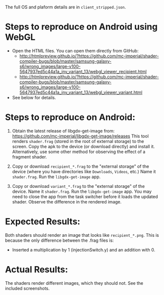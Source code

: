 The full OS and plaform details are in `client_stripped.json`.

# Steps to reproduce on Android using WebGL

* Open the HTML files. You can open them directly from GitHub:
    * http://htmlpreview.github.io/?https://github.com/mc-imperial/shader-compiler-bugs/blob/master/samsung-galaxy-s6/wrong_images/large-v100-5647937ed5c44a1a_inv_variant_13/webgl_viewer_recipient.html
    * http://htmlpreview.github.io/?https://github.com/mc-imperial/shader-compiler-bugs/blob/master/samsung-galaxy-s6/wrong_images/large-v100-5647937ed5c44a1a_inv_variant_13/webgl_viewer_variant.html
* See below for details.

# Steps to reproduce on Android: 

1. Obtain the latest release of libgdx-get-image from:
   https://github.com/mc-imperial/libgdx-get-image/releases
   This tool renders `shader.frag` (stored in the root of external storage)
   to the screen. Copy the apk to the device (or download directly) and install it. 
   Alternatively, use some other method for observing the effect of a fragment shader.

2. Copy or download `recipient_*.frag` to the "external storage" of the device
   (where you have directories like `Downloads`, `Videos`, etc.)
   Name it `shader.frag`.
   Run the `libgdx-get-image` app.

3. Copy or download `variant_*.frag` to the "external storage" of the device.
   Name it `shader.frag`.
   Run the `libgdx-get-image` app.
   You may need to close the app from the task switcher before it loads
   the updated shader.
   Observe the difference in the rendered image.

# Expected Results:
Both shaders should render an image that looks like `recipient_*.png`. 
This is because the only difference between the .frag files is:

* Inserted a multiplication by 1 (injectionSwitch.y) and an addition with 0. 

# Actual Results:
The shaders render different images, which they should not.
See the included screenshots.


